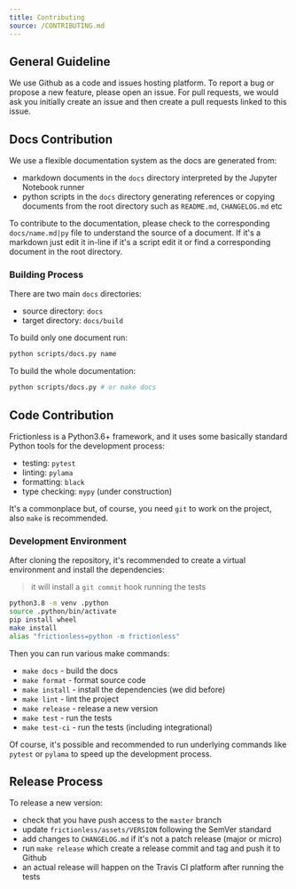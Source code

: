 ```yaml
---
title: Contributing
source: /CONTRIBUTING.md
---
```


## General Guideline

We use Github as a code and issues hosting platform. To report a bug or propose a new feature, please open an issue. For pull requests, we would ask you initially create an issue and then create a pull requests linked to this issue.

## Docs Contribution

We use a flexible documentation system as the docs are generated from:
- markdown documents in the `docs` directory interpreted by the Jupyter Notebook runner
- python scripts in the `docs` directory generating references or copying documents from the root directory such as `README.md`, `CHANGELOG.md` etc

To contribute to the documentation, please check to the corresponding `docs/name.md|py` file to understand the source of a document. If it's a markdown just edit it in-line if it's a script edit it or find a corresponding document in the root directory.

### Building Process

There are two main `docs` directories:
- source directory: `docs`
- target directory: `docs/build`

To build only one document run:

```bash
python scripts/docs.py name
```

To build the whole documentation:

```bash
python scripts/docs.py # or make docs
```

## Code Contribution

Frictionless is a Python3.6+ framework, and it uses some basically standard Python tools for the development process:
- testing: `pytest`
- linting: `pylama`
- formatting: `black`
- type checking: `mypy` (under construction)

It's a commonplace but, of course, you need `git` to work on the project, also `make` is recommended.

### Development Environment

After cloning the repository, it's recommended to create a virtual environment and install the dependencies:

> it will install a `git commit` hook running the tests

```bash
python3.8 -m venv .python
source .python/bin/activate
pip install wheel
make install
alias "frictionless=python -m frictionless"
```

Then you can run various make commands:
- `make docs` - build the docs
- `make format` - format source code
- `make install` - install the dependencies (we did before)
- `make lint` - lint the project
- `make release` - release a new version
- `make test` - run the tests
- `make test-ci` - run the tests (including integrational)

Of course, it's possible and recommended to run underlying commands like `pytest` or `pylama` to speed up the development process.

## Release Process

To release a new version:
- check that you have push access to the `master` branch
- update `frictionless/assets/VERSION` following the SemVer standard
- add changes to `CHANGELOG.md` if it's not a patch release (major or micro)
- run `make release` which create a release commit and tag and push it to Github
- an actual release will happen on the Travis CI platform after running the tests

